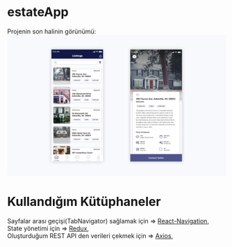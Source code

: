 # estateApp
Projenin son halinin görünümü:
![](project-design.jpg)

# Kullandığım Kütüphaneler
Sayfalar arası geçişi(TabNavigator) sağlamak için => [React-Navigation](https://reactnavigation.org/),<br/>
State yönetimi için => [Redux](https://redux.js.org/),<br/>
Oluşturduğum REST API den verileri çekmek için => [Axios](https://www.npmjs.com/package/axios),<br/>
